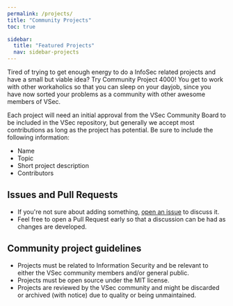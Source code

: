 ```yaml
---
permalink: /projects/
title: "Community Projects"
toc: true

sidebar:
  title: "Featured Projects"
  nav: sidebar-projects
---
```


Tired of trying to get enough energy to do a InfoSec related projects and have a small but viable idea? Try Community Project 4000! You get to work with other workaholics so that you can sleep on your dayjob, since you have now sorted your problems as a community with other awesome members of VSec.

Each project will need an initial approval from the VSec Community Board to be included in the VSec repository, but generally we accept most contributions as long as the project has potential. Be sure to include the following information:

- Name
- Topic
- Short project description
- Contributors

## Issues and Pull Requests

- If you're not sure about adding something, [open an issue](https://github.com/Viking-Security/website/issues/new) to discuss it.
- Feel free to open a Pull Request early so that a discussion can be had as changes are developed.

## Community project guidelines

- Projects must be related to Information Security and be relevant to either the VSec community members and/or general public.
- Projects must be open source under the MIT license.
- Projects are reviewed by the VSec community and might be discarded or archived (with notice) due to quality or being unmaintained.
